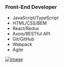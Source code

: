 ### Front-End Developer

- JavaScript/TypeScript
- HTML/CSS/BEM
- React/Redux
- Axois/RESTful API
- Git/GitHub
- Webpack
- Agile

<a href="https://www.codewars.com/users/and.gurin">![image](https://user-images.githubusercontent.com/89659428/223420172-b737cac8-dcca-4f9f-8290-30dce48891fd.png)</a>


<!--
**and-gurin/and-gurin** is a ✨ _special_ ✨ repository because its `README.md` (this file) appears on your GitHub profile.

Here are some ideas to get you started:

- 🔭 I’m currently working on ...
- 🌱 I’m currently learning ...
- 👯 I’m looking to collaborate on ...
- 🤔 I’m looking for help with ...
- 💬 Ask me about ...
- 📫 How to reach me: ...
- 😄 Pronouns: ...
- ⚡ Fun fact: ...
-->
